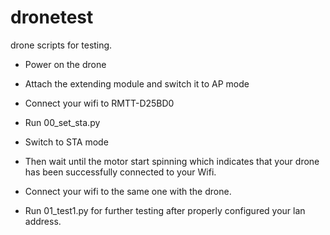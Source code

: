 # dronetest
drone scripts for testing.

* Power on the drone
* Attach the extending module and switch it to AP mode
* Connect your wifi to RMTT-D25BD0
* Run 00_set_sta.py

* Switch to STA mode
* Then wait until the motor start spinning which indicates that your drone has been successfully connected to your Wifi.
* Connect your wifi to the same one with the drone.
* Run 01_test1.py for further testing after properly configured your lan address.

